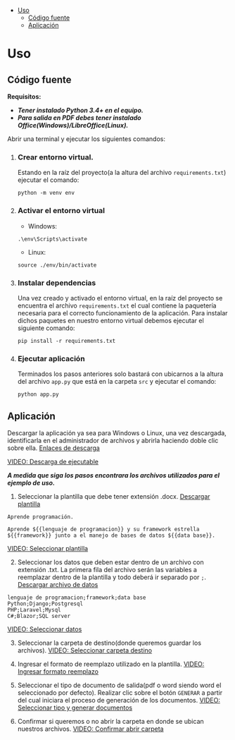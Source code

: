 * [Uso](#uso)
    * [Código fuente](#código-fuente)
    * [Aplicación](#aplicación)

# Uso

## Código fuente

**Requisitos:**

* ***Tener instalado Python 3.4+ en el equipo.***
* ***Para salida en PDF debes tener instalado Office(Windows)/LibreOffice(Linux).***

Abrir una terminal y ejecutar los siguientes comandos:

1. ### Crear entorno virtual.
    Estando en la raíz del proyecto(a la altura del archivo ```requirements.txt```) ejecutar el comando:
    ~~~
    python -m venv env
    ~~~

2. ### Activar el entorno virtual
    * Windows:
    ~~~
    .\env\Scripts\activate
    ~~~
    * Linux:
    ~~~
    source ./env/bin/activate
    ~~~

3. ### Instalar dependencias
    Una vez creado y activado el entorno virtual, en la raíz del proyecto se encuentra el archivo `requirements.txt` el cual contiene la paquetería necesaria para el correcto funcionamiento de la aplicación. Para instalar dichos paquetes en nuestro entorno virtual debemos ejecutar el siguiente comando:
    ~~~
    pip install -r requirements.txt
    ~~~

4. ### Ejecutar aplicación
    Terminados los pasos anteriores solo bastará con ubicarnos a la altura del archivo `app.py` que está en la carpeta `src` y ejecutar el comando:
    ~~~
    python app.py
    ~~~

## Aplicación
Descargar la aplicación ya sea para Windows o Linux, una vez descargada, identificarla en el administrador de archivos y abrirla haciendo doble clic sobre ella. [Enlaces de descarga](https://kurairantan.github.io/#proyectos)

[VIDEO: Descarga de ejecutable](https://res.cloudinary.com/di6mevrkr/video/upload/v1680243093/generador_documentos/descargar-ejecutable.webm)

__*A medida que siga los pasos encontrara los archivos utilizados para el ejemplo de uso.*__

1. Seleccionar la plantilla que debe tener extensión .docx. [Descargar plantilla](https://www.dropbox.com/s/lqqmcgembn6t60i/plantilla.docx?dl=0)

~~~
Aprende programación.

Aprende ${{lenguaje de programacion}} y su framework estrella ${{framework}} junto a el manejo de bases de datos ${{data base}}.
~~~
[VIDEO: Seleccionar plantilla](https://res.cloudinary.com/di6mevrkr/video/upload/v1680243087/generador_documentos/seleccionar-plantilla.webm)

2. Seleccionar los datos que deben estar dentro de un archivo con extensión .txt.
La primera fila del archivo serán las variables a reemplazar dentro de la plantilla y todo deberá ir separado por `;`. [Descargar archivo de datos](https://www.dropbox.com/s/wlzzhnomzs30z90/datos.txt?dl=0)
~~~
lenguaje de programacion;framework;data base
Python;Django;Postgresql
PHP;Laravel;Mysql
C#;Blazor;SQL server
~~~
[VIDEO: Seleccionar datos](https://res.cloudinary.com/di6mevrkr/video/upload/v1680243087/generador_documentos/seleccionar-datos.webm)

3. Seleccionar la carpeta de destino(donde queremos guardar los archivos).
[VIDEO: Seleccionar carpeta destino](https://res.cloudinary.com/di6mevrkr/video/upload/v1680243079/generador_documentos/seleccionar-salida.webm)

4. Ingresar el formato de reemplazo utilizado en la plantilla.
[VIDEO: Ingresar formato reemplazo](https://res.cloudinary.com/di6mevrkr/video/upload/v1680243078/generador_documentos/formato-reemplazo.webm)


5. Seleccionar el tipo de documento de salida(pdf o word siendo word el seleccionado por defecto).
Realizar clic sobre el botón `GENERAR` a partir del cual iniciara el proceso de generación de los documentos.
[VIDEO: Seleccionar tipo y generar documentos](https://res.cloudinary.com/di6mevrkr/video/upload/v1680243081/generador_documentos/generar.webm)


6. Confirmar si queremos o no abrir la carpeta en donde se ubican nuestros archivos.
[VIDEO: Confirmar abrir carpeta](https://res.cloudinary.com/di6mevrkr/video/upload/v1680243050/generador_documentos/abrir-resultado.webm)
